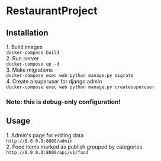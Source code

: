 # RestaurantProject
<h2>Installation</h2>
1. Build images <br>
  <code>docker-compose build</code> <br>
2. Run server <br>
  <code>docker-compose up -d</code> <br>
3. Make migrations <br>
  <code>docker-compose exec web python manage.py migrate</code> <br>
4. Create a superuser for django admin <br>
  <code>docker-compose exec web python manage.py createsuperuser</code> <br>
<strong><h3>Note: this is debug-only configuration!</h3></strong>

<h2>Usage</h2>
1. Admin's page for editing data <br>
<code>http://0.0.0.0:8000/admin</code> <br>
2. Food items marked as publish grouped by categories <br>
<code>http://0.0.0.0:8000/api/v1/food</code>
